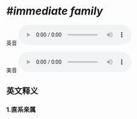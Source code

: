 # ***\#immediate family*** 
英音
<audio src="./media/immediate family1_AAC.aac" controls="controls"></audio>

美音
<audio src="./media/immediate family2_AAC.aac" controls="controls"></audio>



  

英文释义
---
### 1.**直系亲属**  


